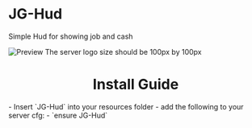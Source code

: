 # JG-Hud
Simple Hud for showing job and cash


![Preview](https://cdn.discordapp.com/attachments/985595018800681000/1071842377309892618/jghud.PNG)
The server logo size should be 100px by 100px



<h1 align='center'>Install Guide</a></h1>
- Insert `JG-Hud` into your resources folder
- add the following to your server cfg:
  - `ensure JG-Hud`

